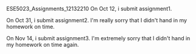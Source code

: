 ESE5023_Assignments_12132210
On Oct 12, i submit assignment1. 

On Oct 31, i submit assignment2. I'm really sorry that I didn't hand in my homework on time.

On Nov 14, i submit assignment3. I'm extremely sorry that I didn't hand in my homework on time again.

